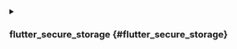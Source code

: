 <details>
<summary>

### flutter_secure_storage {#flutter_secure_storage}

</summary>

Nous utilisons [flutter_secure_storage](https://pub.dev/packages/flutter_secure_storage) pour implémenter le stockage sécurisé persistant de jetons multiplateforme. Sous le capot :

- Keychain est utilisé pour iOS
- Le chiffrement AES est utilisé pour Android.

### Configurer la version Android : {#config-android-version}

Dans [project]/android/app/build.gradle, définissez minSdkVersion sur >= 18.

```kotlin
  android {
      ...

      defaultConfig {
          ...
          minSdkVersion 18
          ...
      }
  }
```

### Désactiver la sauvegarde automatique : {#disable-autobackup}

:::note

Par défaut, Android sauvegarde les données sur Google Drive. Cela peut provoquer l'exception java.security.InvalidKeyException:Failed to unwrap key.

:::

Pour éviter cela, vous pouvez désactiver la sauvegarde automatique pour votre application ou exclure sharedprefs de FlutterSecureStorage.

1. Pour désactiver la sauvegarde automatique, allez dans le fichier manifeste de votre application et définissez la valeur booléenne android:allowBackup :

   ```xml
   <manifest ... >
       ...
       <application
         android:allowBackup="false"
         android:fullBackupContent="false"
         ...
       >
           ...
       </application>
   </manifest>

   ```

2. Exclure sharedprefs de FlutterSecureStorage.

   Si vous devez activer android:fullBackupContent pour votre application. Configurez une règle de sauvegarde pour [exclure](https://developer.android.com/guide/topics/data/autobackup#IncludingFiles) les prefs utilisées par le plugin :

   ```xml
   <application ...
     android:fullBackupContent="@xml/backup_rules">
   </application>
   ```

   ```xml
   <?xml version="1.0" encoding="utf-8"?>
   <full-backup-content>
     <exclude domain="sharedpref" path="FlutterSecureStorage"/>
   </full-backup-content>
   ```

   Veuillez consulter [flutter_secure_storage](https://pub.dev/packages/flutter_secure_storage#configure-android-version) pour plus de détails.

</details>
